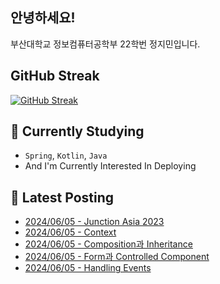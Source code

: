 
## 안녕하세요!
부산대학교 정보컴퓨터공학부 22학번 정지민입니다.

## GitHub Streak
[![GitHub Streak](https://streak-stats.demolab.com?user=Stopmin&theme=onedark-duo)](https://git.io/streak-stats)

## 📎 Currently Studying
- `Spring`, `Kotlin`, `Java`
- And I'm Currently Interested In Deploying

## 📝 Latest Posting
- [2024/06/05 - Junction Asia 2023](https://stopmin.tistory.com/entry/Junction-Asia-2023)  
- [2024/06/05 - Context](https://stopmin.tistory.com/entry/Context)  
- [2024/06/05 - Composition과 Inheritance](https://stopmin.tistory.com/entry/Composition%EA%B3%BC-Inheritance)  
- [2024/06/05 - Form과 Controlled Component](https://stopmin.tistory.com/entry/Form%EA%B3%BC-Controlled-Component)  
- [2024/06/05 - Handling Events](https://stopmin.tistory.com/entry/Handling-Events)  
